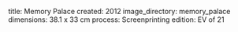 title: Memory Palace 
created: 2012
image_directory: memory_palace
dimensions: 38.1 x 33 cm
process: Screenprinting
edition: EV of 21
